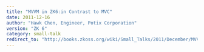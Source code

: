 ```yaml
---
title: "MVVM in ZK6:in Contrast to MVC"
date: 2011-12-16
author: "Hawk Chen, Engineer, Potix Corporation"
version: "ZK 6"
category: small-talk
redirect_to: "http://books.zkoss.org/wiki/Small_Talks/2011/December/MVVM_in_ZK6:in_Contrast_to_MVC"
---
```

